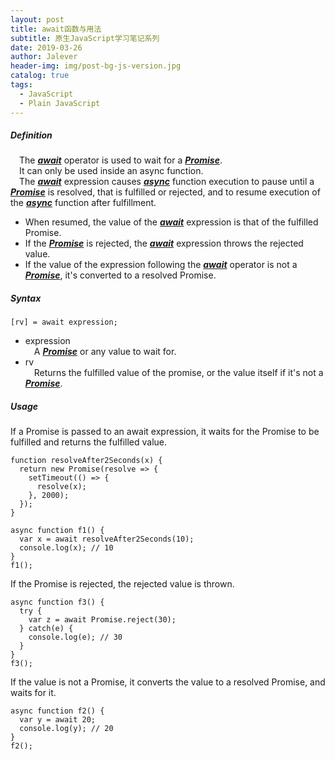 ```yaml
---
layout: post
title: await函数与用法
subtitle: 原生JavaScript学习笔记系列
date: 2019-03-26
author: Jalever
header-img: img/post-bg-js-version.jpg
catalog: true
tags:
  - JavaScript
  - Plain JavaScript
---
```



##### Definition
&ensp;&ensp;The <ins>***await***</ins> operator is used to wait for a <ins>***Promise***</ins>. <br/>
&ensp;&ensp;It can only be used inside an async function.<br/>
&ensp;&ensp;The <ins>***await***</ins> expression causes <ins>***async***</ins> function execution to pause until a <ins>***Promise***</ins> is resolved, that is fulfilled or rejected, and to resume execution of the <ins>***async***</ins> function after fulfillment. <br/>

* When resumed, the value of the <ins>***await***</ins> expression is that of the fulfilled Promise.<br/>
* If the <ins>***Promise***</ins> is rejected, the <ins>***await***</ins> expression throws the rejected value.<br/>
* If the value of the expression following the <ins>***await***</ins> operator is not a <ins>***Promise***</ins>, it's converted to a resolved Promise.<br/>

##### Syntax
```
[rv] = await expression;
```
* expression <br/>
&ensp;&ensp;A <ins>***Promise***</ins> or any value to wait for.<br/>
* rv <br/>
&ensp;&ensp;Returns the fulfilled value of the promise, or the value itself if it's not a <ins>***Promise***</ins>.<br/>

##### Usage
If a Promise is passed to an await expression, it waits for the Promise to be fulfilled and returns the fulfilled value.<br/>
```
function resolveAfter2Seconds(x) { 
  return new Promise(resolve => {
    setTimeout(() => {
      resolve(x);
    }, 2000);
  });
}

async function f1() {
  var x = await resolveAfter2Seconds(10);
  console.log(x); // 10
}
f1();
```

If the Promise is rejected, the rejected value is thrown.
```
async function f3() {
  try {
    var z = await Promise.reject(30);
  } catch(e) {
    console.log(e); // 30
  }
}
f3();
```

If the value is not a Promise, it converts the value to a resolved Promise, and waits for it.
```
async function f2() {
  var y = await 20;
  console.log(y); // 20
}
f2();
```


